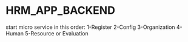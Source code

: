 # HRM_APP_BACKEND
start micro service in this order:
1-Register
2-Config
3-Organization
4-Human
5-Resource or Evaluation
